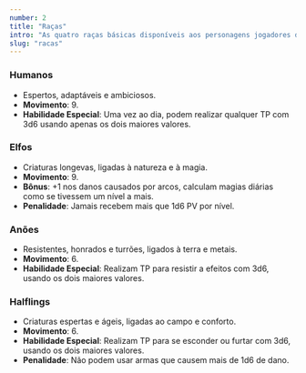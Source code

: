 ```yaml
---
number: 2
title: "Raças"
intro: "As quatro raças básicas disponíveis aos personagens jogadores de Pocket Dragon são:"
slug: "racas"
---
```

### Humanos
- Espertos, adaptáveis e ambiciosos.
- **Movimento**: 9.
- **Habilidade Especial**: Uma vez ao dia, podem realizar qualquer TP com 3d6 usando apenas os dois maiores valores.

### Elfos
- Criaturas longevas, ligadas à natureza e à magia.
- **Movimento**: 9.
- **Bônus**: +1 nos danos causados por arcos, calculam magias diárias como se tivessem um nível a mais.
- **Penalidade**: Jamais recebem mais que 1d6 PV por nível.

### Anões
- Resistentes, honrados e turrões, ligados à terra e metais.
- **Movimento**: 6.
- **Habilidade Especial**: Realizam TP para resistir a efeitos com 3d6, usando os dois maiores valores.

### Halflings
- Criaturas espertas e ágeis, ligadas ao campo e conforto.
- **Movimento**: 6.
- **Habilidade Especial**: Realizam TP para se esconder ou furtar com 3d6, usando os dois maiores valores.
- **Penalidade**: Não podem usar armas que causem mais de 1d6 de dano.
